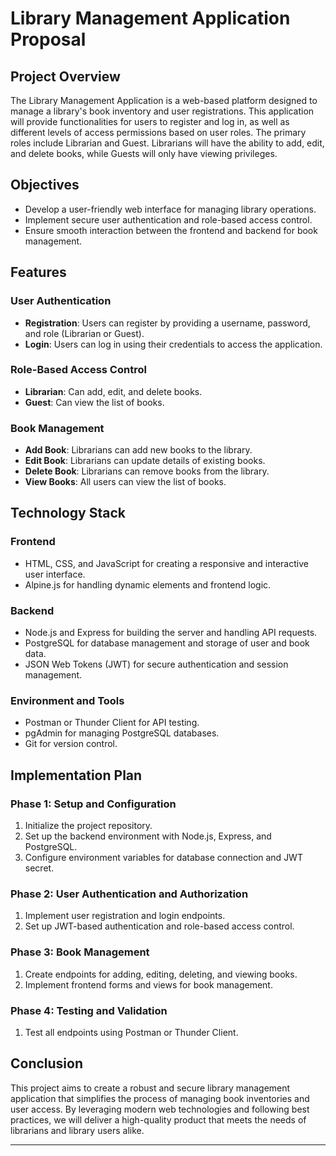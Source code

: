 # Library Management Application Proposal

## Project Overview

The Library Management Application is a web-based platform designed to manage a library's book inventory and user registrations. This application will provide functionalities for users to register and log in, as well as different levels of access permissions based on user roles. The primary roles include Librarian and Guest. Librarians will have the ability to add, edit, and delete books, while Guests will only have viewing privileges.

## Objectives

- Develop a user-friendly web interface for managing library operations.
- Implement secure user authentication and role-based access control.
- Ensure smooth interaction between the frontend and backend for book management.

## Features

### User Authentication

- **Registration**: Users can register by providing a username, password, and role (Librarian or Guest).
- **Login**: Users can log in using their credentials to access the application.

### Role-Based Access Control

- **Librarian**: Can add, edit, and delete books.
- **Guest**: Can view the list of books.

### Book Management

- **Add Book**: Librarians can add new books to the library.
- **Edit Book**: Librarians can update details of existing books.
- **Delete Book**: Librarians can remove books from the library.
- **View Books**: All users can view the list of books.

## Technology Stack

### Frontend

- HTML, CSS, and JavaScript for creating a responsive and interactive user interface.
- Alpine.js for handling dynamic elements and frontend logic.

### Backend

- Node.js and Express for building the server and handling API requests.
- PostgreSQL for database management and storage of user and book data.
- JSON Web Tokens (JWT) for secure authentication and session management.

### Environment and Tools

- Postman or Thunder Client for API testing.
- pgAdmin for managing PostgreSQL databases.
- Git for version control.

## Implementation Plan

### Phase 1: Setup and Configuration

1. Initialize the project repository.
2. Set up the backend environment with Node.js, Express, and PostgreSQL.
3. Configure environment variables for database connection and JWT secret.

### Phase 2: User Authentication and Authorization

1. Implement user registration and login endpoints.
2. Set up JWT-based authentication and role-based access control.

### Phase 3: Book Management

1. Create endpoints for adding, editing, deleting, and viewing books.
2. Implement frontend forms and views for book management.

### Phase 4: Testing and Validation

1. Test all endpoints using Postman or Thunder Client.

## Conclusion

This project aims to create a robust and secure library management application that simplifies the process of managing book inventories and user access. By leveraging modern web technologies and following best practices, we will deliver a high-quality product that meets the needs of librarians and library users alike.

---

